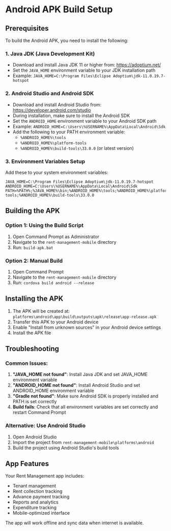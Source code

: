 # Android APK Build Setup

## Prerequisites

To build the Android APK, you need to install the following:

### 1. Java JDK (Java Development Kit)
- Download and install Java JDK 11 or higher from: https://adoptium.net/
- Set the `JAVA_HOME` environment variable to your JDK installation path
- Example: `JAVA_HOME=C:\Program Files\Eclipse Adoptium\jdk-11.0.19.7-hotspot`

### 2. Android Studio and Android SDK
- Download and install Android Studio from: https://developer.android.com/studio
- During installation, make sure to install the Android SDK
- Set the `ANDROID_HOME` environment variable to your Android SDK path
- Example: `ANDROID_HOME=C:\Users\%USERNAME%\AppData\Local\Android\Sdk`
- Add the following to your PATH environment variable:
  - `%ANDROID_HOME%\tools`
  - `%ANDROID_HOME%\platform-tools`
  - `%ANDROID_HOME%\build-tools\33.0.0` (or latest version)

### 3. Environment Variables Setup
Add these to your system environment variables:

```
JAVA_HOME=C:\Program Files\Eclipse Adoptium\jdk-11.0.19.7-hotspot
ANDROID_HOME=C:\Users\%USERNAME%\AppData\Local\Android\Sdk
PATH=%PATH%;%JAVA_HOME%\bin;%ANDROID_HOME%\tools;%ANDROID_HOME%\platform-tools;%ANDROID_HOME%\build-tools\33.0.0
```

## Building the APK

### Option 1: Using the Build Script
1. Open Command Prompt as Administrator
2. Navigate to the `rent-management-mobile` directory
3. Run: `build-apk.bat`

### Option 2: Manual Build
1. Open Command Prompt
2. Navigate to the `rent-management-mobile` directory
3. Run: `cordova build android --release`

## Installing the APK

1. The APK will be created at: `platforms\android\app\build\outputs\apk\release\app-release.apk`
2. Transfer this APK to your Android device
3. Enable "Install from unknown sources" in your Android device settings
4. Install the APK file

## Troubleshooting

### Common Issues:
1. **"JAVA_HOME not found"**: Install Java JDK and set JAVA_HOME environment variable
2. **"ANDROID_HOME not found"**: Install Android Studio and set ANDROID_HOME environment variable
3. **"Gradle not found"**: Make sure Android SDK is properly installed and PATH is set correctly
4. **Build fails**: Check that all environment variables are set correctly and restart Command Prompt

### Alternative: Use Android Studio
1. Open Android Studio
2. Import the project from `rent-management-mobile\platforms\android`
3. Build the project using Android Studio's build tools

## App Features

Your Rent Management app includes:
- Tenant management
- Rent collection tracking
- Advance payment tracking
- Reports and analytics
- Expenditure tracking
- Mobile-optimized interface

The app will work offline and sync data when internet is available.
